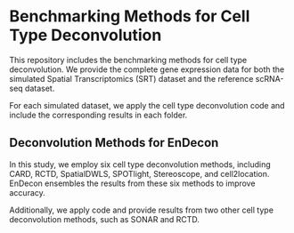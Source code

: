 # Benchmarking Methods for Cell Type Deconvolution

This repository includes the benchmarking methods for cell type deconvolution. We provide the complete gene expression data for both the simulated Spatial Transcriptomics (SRT) dataset and the reference scRNA-seq dataset.

For each simulated dataset, we apply the cell type deconvolution code and include the corresponding results in each folder.

## Deconvolution Methods for EnDecon

In this study, we employ six cell type deconvolution methods, including CARD, RCTD, SpatialDWLS, SPOTlight, Stereoscope, and cell2location. EnDecon ensembles the results from these six methods to improve accuracy.

Additionally, we apply code and provide results from two other cell type deconvolution methods, such as SONAR and RCTD.





